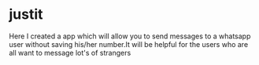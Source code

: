 # justit
Here I created a app which will allow you to send messages to a whatsapp user without saving his/her number.It will be helpful for the users who are all want to message lot's of strangers
